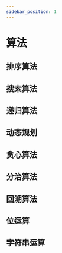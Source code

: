```yaml
---
sidebar_position: 1
---
```


# 算法

## 排序算法

## 搜索算法

## 递归算法

## 动态规划

## 贪心算法

## 分治算法

## 回溯算法

## 位运算

## 字符串运算
